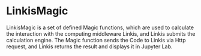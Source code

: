 # LinkisMagic



LinkisMagic is a set of defined Magic functions, which are used to calculate the interaction with the computing middleware Linkis, and Linkis submits the calculation engine. The Magic function sends the Code to Linkis via Http request, and Linkis returns the result and displays it in Jupyter Lab. 


